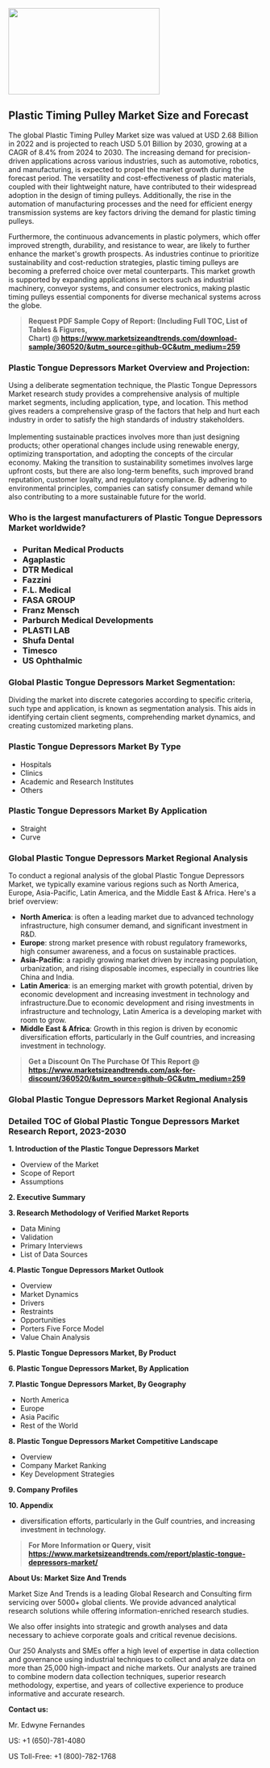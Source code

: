 <p><img class="alignnone size-medium wp-image-20088" src="https://ffe5etoiles.com/wp-content/uploads/2024/12/MST1-300x171.png" alt="" width="300" height="171" /></p><h2>Plastic Timing Pulley Market Size and Forecast</h2><p>The global Plastic Timing Pulley Market size was valued at USD 2.68 Billion in 2022 and is projected to reach USD 5.01 Billion by 2030, growing at a CAGR of 8.4% from 2024 to 2030. The increasing demand for precision-driven applications across various industries, such as automotive, robotics, and manufacturing, is expected to propel the market growth during the forecast period. The versatility and cost-effectiveness of plastic materials, coupled with their lightweight nature, have contributed to their widespread adoption in the design of timing pulleys. Additionally, the rise in the automation of manufacturing processes and the need for efficient energy transmission systems are key factors driving the demand for plastic timing pulleys.</p><p>Furthermore, the continuous advancements in plastic polymers, which offer improved strength, durability, and resistance to wear, are likely to further enhance the market's growth prospects. As industries continue to prioritize sustainability and cost-reduction strategies, plastic timing pulleys are becoming a preferred choice over metal counterparts. This market growth is supported by expanding applications in sectors such as industrial machinery, conveyor systems, and consumer electronics, making plastic timing pulleys essential components for diverse mechanical systems across the globe.</p></p><blockquote id="" class=""><strong>Request PDF Sample Copy of Report: (Including Full TOC, List of Tables &amp; Figures, Chart)&nbsp;@&nbsp;<strong><a href="https://www.marketsizeandtrends.com/download-sample/360520/&utm_source=github-GC&utm_medium=259" target="_blank">https://www.marketsizeandtrends.com/download-sample/360520/&utm_source=github-GC&utm_medium=259</a></strong></strong></blockquote><h3 id="" class="">Plastic Tongue Depressors Market&nbsp;Overview and Projection:</h3><p id="" class="">Using a deliberate segmentation technique, the Plastic Tongue Depressors Market research study provides a comprehensive analysis of multiple market segments, including application, type, and location. This method gives readers a comprehensive grasp of the factors that help and hurt each industry in order to satisfy the high standards of industry stakeholders. <br /> <br />Implementing sustainable practices involves more than just designing products; other operational changes include using renewable energy, optimizing transportation, and adopting the concepts of the circular economy. Making the transition to sustainability sometimes involves large upfront costs, but there are also long-term benefits, such improved brand reputation, customer loyalty, and regulatory compliance. By adhering to environmental principles, companies can satisfy consumer demand while also contributing to a more sustainable future for the world.</p><h3 id="" class="">Who is the largest manufacturers of&nbsp;Plastic Tongue Depressors Market worldwide?</h3><h3 class=""><p><ul><li>Puritan Medical Products </li><li> Agaplastic </li><li> DTR Medical </li><li> Fazzini </li><li> F.L. Medical </li><li> FASA GROUP </li><li> Franz Mensch </li><li> Parburch Medical Developments </li><li> PLASTI LAB </li><li> Shufa Dental </li><li> Timesco </li><li> US Ophthalmic</li></ul></p></h3><h3 id="" class="">Global&nbsp;Plastic Tongue Depressors Market Segmentation:</h3><p id="" class="">Dividing the market into discrete categories according to specific criteria, such type and application, is known as segmentation analysis. This aids in identifying certain client segments, comprehending market dynamics, and creating customized marketing plans.</p><h3 id="" class="">Plastic Tongue Depressors Market&nbsp;By Type</h3><p><p><ul><li>Hospitals</li><li> Clinics</li><li> Academic and Research Institutes</li><li> Others</p></li></ul></p></p><h3 id="" class="">Plastic Tongue Depressors Market&nbsp;By Application</h3><p class=""><p><ul><li>Straight</li><li> Curve</li></ul></p></p><h3 id="" class="">Global Plastic Tongue Depressors Market Regional Analysis</h3><p id="" class="">To conduct a regional analysis of the global Plastic Tongue Depressors Market, we typically examine various regions such as North America, Europe, Asia-Pacific, Latin America, and the Middle East &amp; Africa. Here's a brief overview:</p><ul><li><strong>North America</strong>: is often a leading market due to advanced technology infrastructure, high consumer demand, and significant investment in R&amp;D.</li><li><strong>Europe</strong>: strong market presence with robust regulatory frameworks, high consumer awareness, and a focus on sustainable practices.</li><li><strong>Asia-Pacific</strong>: a rapidly growing market driven by increasing population, urbanization, and rising disposable incomes, especially in countries like China and India.</li><li><strong>Latin America</strong>: is an emerging market with growth potential, driven by economic development and increasing investment in technology and infrastructure.Due to economic development and rising investments in infrastructure and technology, Latin America is a developing market with room to grow.</li><li><strong>Middle East &amp; Africa</strong>: Growth in this region is driven by economic diversification efforts, particularly in the Gulf countries, and increasing investment in technology.</li></ul><blockquote id="" class=""><strong>Get a Discount On The Purchase Of This Report @ <strong><a href="https://www.marketsizeandtrends.com/ask-for-discount/360520/&utm_source=github-GC&utm_medium=259" target="_blank">https://www.marketsizeandtrends.com/ask-for-discount/360520/&utm_source=github-GC&utm_medium=259</a></strong></strong></blockquote><h3 id="" class="">Global Plastic Tongue Depressors Market Regional Analysis</h3><h3 id="" class="">Detailed TOC of Global Plastic Tongue Depressors Market Research Report, 2023-2030</h3><p id="" class=""><strong>1. Introduction of the Plastic Tongue Depressors Market</strong></p><ul><li>Overview of the Market</li><li>Scope of Report</li><li>Assumptions</li></ul><p id="" class=""><strong>2. Executive Summary</strong></p><p id="" class=""><strong>3. Research Methodology of Verified Market Reports</strong></p><ul><li>Data Mining</li><li>Validation</li><li>Primary Interviews</li><li>List of Data Sources</li></ul><p id="" class=""><strong>4. Plastic Tongue Depressors Market Outlook</strong></p><ul><li>Overview</li><li>Market Dynamics</li><li>Drivers</li><li>Restraints</li><li>Opportunities</li><li>Porters Five Force Model</li><li>Value Chain Analysis</li></ul><p id="" class=""><strong>5. Plastic Tongue Depressors Market, By Product</strong></p><p id="" class=""><strong>6. Plastic Tongue Depressors Market, By Application</strong></p><p id="" class=""><strong>7. Plastic Tongue Depressors Market, By Geography</strong></p><ul><li>North America</li><li>Europe</li><li>Asia Pacific</li><li>Rest of the World</li></ul><p id="" class=""><strong>8. Plastic Tongue Depressors Market Competitive Landscape</strong></p><ul><li>Overview</li><li>Company Market Ranking</li><li>Key Development Strategies</li></ul><p id="" class=""><strong>9. Company Profiles</strong></p><p id="" class=""><strong>10. Appendix</strong></p><ul><li>diversification efforts, particularly in the Gulf countries, and increasing investment in technology.</li></ul><blockquote id="" class=""><strong>For More Information or Query, visit <strong><strong><a href="https://www.marketsizeandtrends.com/report/plastic-tongue-depressors-market/" target="_blank">https://www.marketsizeandtrends.com/report/plastic-tongue-depressors-market/</a></strong></strong></strong></blockquote><p id="" class=""><strong>About Us: Market Size And Trends</strong></p><p id="" class="">Market Size And Trends is a leading Global Research and Consulting firm servicing over 5000+ global clients. We provide advanced analytical research solutions while offering information-enriched research studies.</p><p id="" class="">We also offer insights into strategic and growth analyses and data necessary to achieve corporate goals and critical revenue decisions.</p><p id="" class="">Our 250 Analysts and SMEs offer a high level of expertise in data collection and governance using industrial techniques to collect and analyze data on more than 25,000 high-impact and niche markets. Our analysts are trained to combine modern data collection techniques, superior research methodology, expertise, and years of collective experience to produce informative and accurate research.</p><p id="" class=""><strong>Contact us:</strong></p><p id="" class="">Mr. Edwyne Fernandes</p><p id="" class="">US: +1 (650)-781-4080</p><p id="" class="">US Toll-Free: +1 (800)-782-1768</p>
